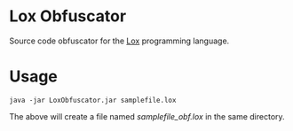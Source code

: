 # Lox Obfuscator
Source code obfuscator for the [Lox](https://github.com/munificent/craftinginterpreters) programming language.

# Usage
    java -jar LoxObfuscator.jar samplefile.lox
The above will create a file named *samplefile_obf.lox* in the same directory.
